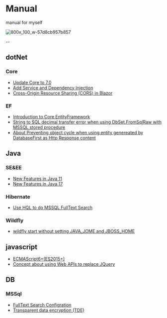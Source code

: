 # Manual
manual for myself

![800x_100_w-57d8cb957b857](https://user-images.githubusercontent.com/30335993/185799832-950abde4-5847-4228-a952-08d3c2a54723.jpg)

--

## dotNet

### Core

* [Update Core to 7.0](https://github.com/AngusPrimeYang/Manual/blob/main/dotNet/Core/update%20Core%20to%207.0.md)
* [Add Service and Dependency Injection](https://github.com/AngusPrimeYang/Manual/blob/main/dotNet/Core/Add%20Service%20and%20Dependency%20Injection.md)
* [Cross-Origin Resource Sharing (CORS) in Blazor](https://github.com/AngusPrimeYang/Manual/blob/main/dotNet/Core/Cross-Origin%20Resource%20Sharing%20(CORS)%20in%20Blazor.md)

### EF

* [Introduction to Core EntityFramework](https://github.com/AngusPrimeYang/Manual/blob/main/dotNet/EF/Introduction%20to%20Core%20EntityFramework.md)
* [String to SQL decimal transfer error when using DbSet.FromSqlRaw with MSSQL stored procedure](https://github.com/AngusPrimeYang/Manual/blob/main/dotNet/EF/String%20to%20SQL%20decimal%20transfer%20error%20when%20using%20DbSet.FromSqlRaw%20with%20MSSQL%20stored%20procedure.md)
* [About Preventing object cycle when using entity genereated by DatabaseFirst as Http Response content](https://github.com/AngusPrimeYang/Manual/blob/main/dotNet/EF/About%20Preventing%20object%20cycle%20when%20using%20entity%20genereated%20by%20DatabaseFirst%20as%20Http%20Response%20content.md)

## Java

### SE&EE

* [New Features in Java 11](https://github.com/AngusPrimeYang/Manual/blob/main/Java/SE%26EE/New%20Features%20in%20Java%2011.md)
* [New Features in Java 17](https://github.com/AngusPrimeYang/Manual/blob/main/Java/SE%26EE/New%20Features%20in%20Java%2017.md)

### Hibernate

* [Use HQL to do MSSQL FullText Search](https://github.com/AngusPrimeYang/Manual/blob/main/Java/Hibernate/Use%20HQL%20to%20do%20MSSQL%20FullText%20Search.md)

### Wildfly

* [wildfly start without setting JAVA_JOME and JBOSS_HOME](https://github.com/AngusPrimeYang/Manual/blob/main/Java/wildfly/wildfly%20start%20without%20setting%20JAVA_JOME%20and%20JBOSS_HOME.md)

## javascript

* [ECMAScript6+(ES2015+)](https://github.com/AngusPrimeYang/Manual/blob/main/javascript/ECMAScript6%2B(ES2015%2B).md)
* [Concept about using Web APIs to replace JQuery](https://github.com/AngusPrimeYang/Manual/blob/main/javascript/Concept%20about%20using%20Web%20APIs%20to%20replace%20JQuery.md)

## DB

### MSSql

* [FullText Search Configration](https://github.com/AngusPrimeYang/Manual/blob/main/DB/MSSqlServer/FullText%20Search%20Configration.md)
* [Transparent data encryption (TDE)](https://github.com/AngusPrimeYang/Manual/blob/main/DB/MSSqlServer/Transparent%20data%20encryption%20(TDE).md)
